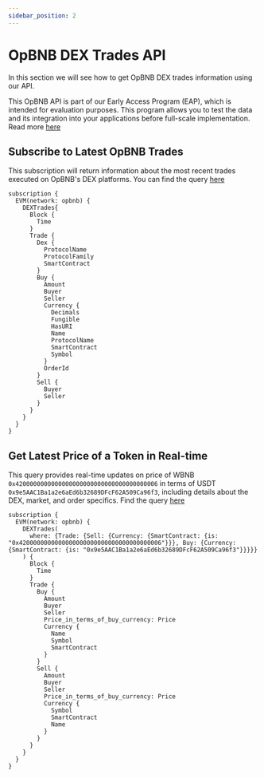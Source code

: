 ```yaml
---
sidebar_position: 2
---
```


# OpBNB DEX Trades API

In this section we will see how to get OpBNB DEX trades information using our API.

This OpBNB API is part of our Early Access Program (EAP), which is intended for evaluation purposes. This program allows you to test the data and its integration into your applications before full-scale implementation. Read more [here](https://docs.bitquery.io/docs/graphql/dataset/EAP/)

## Subscribe to Latest OpBNB Trades

This subscription will return information about the most recent trades executed on OpBNB's DEX platforms.
You can find the query [here](https://ide.bitquery.io/Latest-trades-on-opBNB_2)

```
subscription {
  EVM(network: opbnb) {
    DEXTrades{
      Block {
        Time
      }
      Trade {
        Dex {
          ProtocolName
          ProtocolFamily
          SmartContract
        }
        Buy {
          Amount
          Buyer
          Seller
          Currency {
            Decimals
            Fungible
            HasURI
            Name
            ProtocolName
            SmartContract
            Symbol
          }
          OrderId
        }
        Sell {
          Buyer
          Seller
        }
      }
    }
  }
}

```

## Get Latest Price of a Token in Real-time

This query provides real-time updates on price of WBNB `0x4200000000000000000000000000000000000006` in terms of USDT `0x9e5AAC1Ba1a2e6aEd6b32689DFcF62A509Ca96f3`, including details about the DEX, market, and order specifics. Find the query [here](https://ide.bitquery.io/Price-of-WBNB-in-terms-of-USDT-on-opBNB)

```
subscription {
  EVM(network: opbnb) {
    DEXTrades(
      where: {Trade: {Sell: {Currency: {SmartContract: {is: "0x4200000000000000000000000000000000000006"}}}, Buy: {Currency: {SmartContract: {is: "0x9e5AAC1Ba1a2e6aEd6b32689DFcF62A509Ca96f3"}}}}}
    ) {
      Block {
        Time
      }
      Trade {
        Buy {
          Amount
          Buyer
          Seller
          Price_in_terms_of_buy_currency: Price
          Currency {
            Name
            Symbol
            SmartContract
          }
        }
        Sell {
          Amount
          Buyer
          Seller
          Price_in_terms_of_buy_currency: Price
          Currency {
            Symbol
            SmartContract
            Name
          }
        }
      }
    }
  }
}



```
